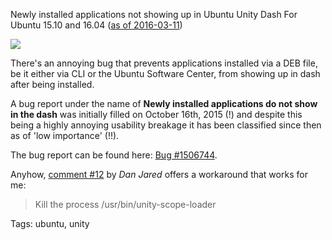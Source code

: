 Newly installed applications not showing up in Ubuntu Unity Dash
For Ubuntu 15.10 and 16.04 ([as of 2016-03-11](https://bugs.launchpad.net/ubuntu/+source/unity/+bug/1506744/comments/27))

<a href="http://www.ubuntu.com/download">
<img src="https://raw.githubusercontent.com/i90rr/i90rr.github.io/master/resources/img/logo-ubuntu_-black_orange-hex.png" style="text-align: center; margin: auto;">
</a>


There's an annoying bug that prevents applications installed via a DEB file, be it either via CLI or the Ubuntu Software Center, from showing up in dash after being installed.

A bug report under the name of **Newly installed applications do not show in the dash** was initially filled on October 16th, 2015 (!) and despite this being a highly annoying usability breakage it has been classified since then as of 'low importance' (!!).

The bug report can be found here: [Bug #1506744](https://bugs.launchpad.net/ubuntu/+source/unity/+bug/1506744).

Anyhow, [comment #12](https://bugs.launchpad.net/ubuntu/+source/unity/+bug/1506744/comments/12) by _Dan Jared_ offers a workaround that works for me:
<blockquote>Kill the process /usr/bin/unity-scope-loader</blockquote>



Tags: ubuntu, unity